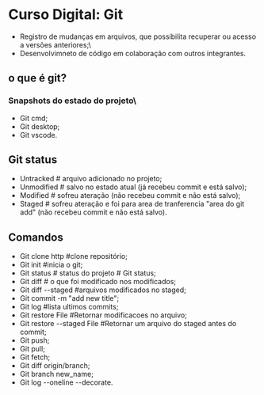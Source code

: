 # Curso Digital: Git
- Registro de mudanças em arquivos, que possibilita recuperar ou acesso a versões anteriores;\
- Desenvolvimneto de código em colaboração com outros integrantes.

## o que é git?
### Snapshots do estado do projeto\
- Git cmd\;
- Git desktop\;
- Git vscode.

## Git status
- Untracked # arquivo adicionado no projeto\;
- Unmodified # salvo no estado atual (já recebeu commit e está salvo)\;
- Modified # sofreu ateração (não recebeu commit e não está salvo)\;
- Staged # sofreu ateração e foi para area de tranferencia "area do git add" (não recebeu commit e não está salvo).

## Comandos
- Git clone http #clone repositório\;
- Git init #inicia o git\;
- Git status # status do projeto # Git status\;
- Git diff # o que foi modificado nos modificados\;
- Git diff --staged #arquivos modificados no staged\;
- Git commit -m "add new title"\;
- Git log #lista ultimos commits\;
- Git restore  File #Retornar modificacoes no arquivo\;
- Git restore --staged File #Retornar um arquivo do staged antes do commit\;
- Git push\;
- Git pull\;
- Git fetch\;
- Git diff origin/branch\;
- Git branch new_name;
- Git log --oneline --decorate.